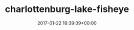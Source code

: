 ---
title:		"charlottenburg-lake-fisheye"
type:		"photos"
mediatype:		"upload"
description:		"TBC"
date:		"2017-01-22 16:39:09+00:00"
album:		"city"
filename:		"charlottenburg-lake-fisheye.md"
series:		""
cl_public_id:		"city/charlottenburg-lake-fisheye"
cl_version:		1497000243
format:		"tiff"
bytes:		3289748
width:		961
height:		1440
colours:
- "#6DA8D9"
- "#C5D3E7"
- "#8AAED9"
- "#D4E1EA"
- "#4A5E7F"
- "#4A6B83"
- "#1B2130"
- "#131110"
- "#192731"
- "#29282E"
- "#2D1F1A"
- "#EEE9E6"
- "#717383"
- "#140502"
- "#030513"
- "#242929"
- "#292215"
- "#7D706D"
- "#707E85"
exposure_mode:		"Auto"
program:		"Aperture-priority AE"
aperture:		"9.0"
focal_length:		"16.0 mm"
iso:		"100"
shutter_speed:		"1/160"
metering:		"Multi-segment"
flash:		"Off, Did not fire"
white_balance:		"Custom"
colour_temp:		"4800"
has_crop:		"true"
orientation:		"Horizontal (normal)"
camera_model:		"NIKON D800"
lens_info:		"16mm f/2.8"
artist:		"No artist info"
x_resolution:		"300"
y_resolution:		"300"
---